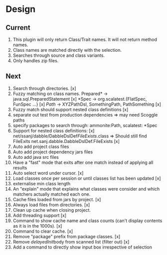 # Design

## Current

1. This plugin will only return Class/Trait names. It will not return method names.
1. Class names are matched directly with the selection.
1. Searches through source and class variants.
1. Only handles zip files.


## Next

1. Search through directories. [x]
1. Fuzzy matching on class names.
    Prepared* -> java.sql.PreparedStatement [x]
    *Spec -> org.scalatest.{FlatSpec, FunSpec ...} [x]
    *Path* -> XYZPathDsl, SomethingPath, PathSomething [x]
1. Fuzzy match should support nested class definitions [x]
1. separate out test from production dependencies => may need Scoggle paths
1. specify packages to search through:
    ammonite:Path,
    scalatest: *Spec
1. Support for nested class definitions: [x]
    net/ssanj/dabble/DabbleDslDef$FileExists$.class =>
     Should still find FileExits
        net.sanj.dabble.DabbleDslDef.FileExists [x]
1. Auto add project class files
1. Auto add project dependency jars files
1. Auto add java src files
1. Have a "fast" mode that exits after one match instead of applying all results
1. Auto select word under cursor. [x]
1. Load classes once per session or until classes list has been updated [x]
1. externalise min class length
1. An "explain" mode that explains what classes were consider and which matchers actually matched each one.
1. Cache files loaded from jars by project. [x]
1. Always load files from directories. [x]
1. Clean up cache when closing project.
1. Add threading support [x]
1. Command to show cache name and class counts (can't display contents as it is in the 1000s). [x]
1. Command to clear cache. [x]
1. Remove "package" prefix from package classes. [x]
1. Remove $delayedInit$body from scanned list (filter out) [x]
1. Add a command to directly show input box irrespective of selection